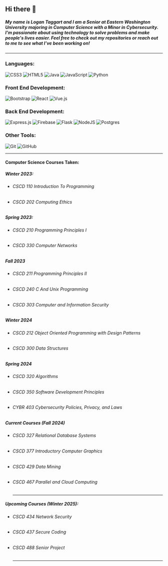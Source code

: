 ## Hi there 👋

<!--
**logan-taggart/logan-taggart** is a ✨ _special_ ✨ repository because its `README.md` (this file) appears on your GitHub profile.

Here are some ideas to get you started:

- 🔭 I’m currently working on ...
- 🌱 I’m currently learning ...
- 👯 I’m looking to collaborate on ...
- 🤔 I’m looking for help with ...
- 💬 Ask me about ...
- 📫 How to reach me: ...
- 😄 Pronouns: ...
- ⚡ Fun fact: ...
-->

##### My name is Logan Taggart and I am a Senior at Eastern Washington University majoring in Computer Science with a Minor in Cybersecurity. I'm passionate about using technology to solve problems and make people's lives easier. Feel free to check out my repositories or reach out to me to see what I’ve been working on!

<hr/>

### Languages:
![CSS3](https://img.shields.io/badge/css3-%231572B6.svg?style=for-the-badge&logo=css3&logoColor=white)
![HTML5](https://img.shields.io/badge/html5-%23E34F26.svg?style=for-the-badge&logo=html5&logoColor=white)
![Java](https://img.shields.io/badge/java-%23ED8B00.svg?style=for-the-badge&logo=openjdk&logoColor=white)
![JavaScript](https://img.shields.io/badge/javascript-%23323330.svg?style=for-the-badge&logo=javascript&logoColor=%23F7DF1E)
![Python](https://img.shields.io/badge/python-3670A0?style=for-the-badge&logo=python&logoColor=ffdd54)

### Front End Development:
![Bootstrap](https://img.shields.io/badge/bootstrap-%238511FA.svg?style=for-the-badge&logo=bootstrap&logoColor=white)
![React](https://img.shields.io/badge/react-%2320232a.svg?style=for-the-badge&logo=react&logoColor=%2361DAFB)
![Vue.js](https://img.shields.io/badge/vuejs-%2335495e.svg?style=for-the-badge&logo=vuedotjs&logoColor=%234FC08D)

### Back End Development:
![Express.js](https://img.shields.io/badge/express.js-%23404d59.svg?style=for-the-badge&logo=express&logoColor=%2361DAFB)
![Firebase](https://img.shields.io/badge/firebase-a08021?style=for-the-badge&logo=firebase&logoColor=ffcd34)
![Flask](https://img.shields.io/badge/flask-%23000.svg?style=for-the-badge&logo=flask&logoColor=white)
![NodeJS](https://img.shields.io/badge/node.js-6DA55F?style=for-the-badge&logo=node.js&logoColor=white)
![Postgres](https://img.shields.io/badge/postgres-%23316192.svg?style=for-the-badge&logo=postgresql&logoColor=white)

### Other Tools:
![Git](https://img.shields.io/badge/git-%23F05033.svg?style=for-the-badge&logo=git&logoColor=white)
![GitHub](https://img.shields.io/badge/github-%23121011.svg?style=for-the-badge&logo=github&logoColor=white)


<hr/>

#### Computer Science Courses Taken:
##### Winter 2023:
- ###### CSCD 110 Introduction To Programming
- ###### CSCD 202 Computing Ethics
##### Spring 2023:
- ###### CSCD 210 Programming Principles I
- ###### CSCD 330 Computer Networks
##### Fall 2023
- ###### CSCD 211 Programming Principles II
- ###### CSCD 240 C And Unix Programming
- ###### CSCD 303 Computer and Information Security
##### Winter 2024
- ###### CSCD 212 Object Oriented Programming with Design Patterns
- ###### CSCD 300 Data Structures
##### Spring 2024
- ###### CSCD 320 Algorithms
- ###### CSCD 350 Software Development Principles
- ###### CYBR 403 Cybersecurity Policies, Privacy, and Laws
##### Current Courses (Fall 2024)
- ###### CSCD 327 Relational Database Systems
- ###### CSCD 377 Introductory Computer Graphics
- ###### CSCD 429 Data Mining
- ###### CSCD 467 Parallel and Cloud Computing
  <hr/>
##### Upcoming Courses (Winter 2025):
- ###### CSCD 434 Network Security
- ###### CSCD 437 Secure Coding
- ###### CSCD 488 Senior Project
  <hr/>
